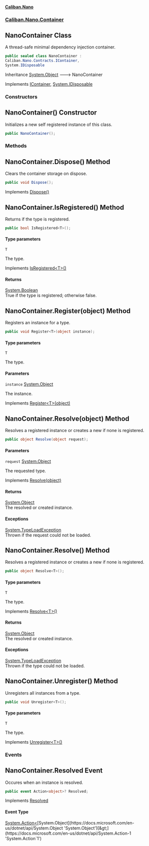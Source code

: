 #### [Caliban.Nano](index.md 'index')
### [Caliban.Nano.Container](Caliban.Nano.Container.md 'Caliban.Nano.Container')

## NanoContainer Class

A thread-safe minimal dependency injection container.

```csharp
public sealed class NanoContainer :
Caliban.Nano.Contracts.IContainer,
System.IDisposable
```

Inheritance [System.Object](https://docs.microsoft.com/en-us/dotnet/api/System.Object 'System.Object') &#129106; NanoContainer

Implements [IContainer](Caliban.Nano.Contracts.IContainer.md 'Caliban.Nano.Contracts.IContainer'), [System.IDisposable](https://docs.microsoft.com/en-us/dotnet/api/System.IDisposable 'System.IDisposable')
### Constructors

<a name='Caliban.Nano.Container.NanoContainer.NanoContainer()'></a>

## NanoContainer() Constructor

Initializes a new self registered instance of this class.

```csharp
public NanoContainer();
```
### Methods

<a name='Caliban.Nano.Container.NanoContainer.Dispose()'></a>

## NanoContainer.Dispose() Method

Clears the container storage on dispose.

```csharp
public void Dispose();
```

Implements [Dispose()](https://docs.microsoft.com/en-us/dotnet/api/System.IDisposable.Dispose 'System.IDisposable.Dispose')

<a name='Caliban.Nano.Container.NanoContainer.IsRegistered_T_()'></a>

## NanoContainer.IsRegistered<T>() Method

Returns if the type is registered.

```csharp
public bool IsRegistered<T>();
```
#### Type parameters

<a name='Caliban.Nano.Container.NanoContainer.IsRegistered_T_().T'></a>

`T`

The type.

Implements [IsRegistered&lt;T&gt;()](Caliban.Nano.Contracts.IContainer.md#Caliban.Nano.Contracts.IContainer.IsRegistered_T_() 'Caliban.Nano.Contracts.IContainer.IsRegistered<T>()')

#### Returns
[System.Boolean](https://docs.microsoft.com/en-us/dotnet/api/System.Boolean 'System.Boolean')  
True if the type is registered; otherwise false.

<a name='Caliban.Nano.Container.NanoContainer.Register_T_(object)'></a>

## NanoContainer.Register<T>(object) Method

Registers an instance for a type.

```csharp
public void Register<T>(object instance);
```
#### Type parameters

<a name='Caliban.Nano.Container.NanoContainer.Register_T_(object).T'></a>

`T`

The type.
#### Parameters

<a name='Caliban.Nano.Container.NanoContainer.Register_T_(object).instance'></a>

`instance` [System.Object](https://docs.microsoft.com/en-us/dotnet/api/System.Object 'System.Object')

The instance.

Implements [Register&lt;T&gt;(object)](Caliban.Nano.Contracts.IContainer.md#Caliban.Nano.Contracts.IContainer.Register_T_(object) 'Caliban.Nano.Contracts.IContainer.Register<T>(object)')

<a name='Caliban.Nano.Container.NanoContainer.Resolve(object)'></a>

## NanoContainer.Resolve(object) Method

Resolves a registered instance or creates a new if none is registered.

```csharp
public object Resolve(object request);
```
#### Parameters

<a name='Caliban.Nano.Container.NanoContainer.Resolve(object).request'></a>

`request` [System.Object](https://docs.microsoft.com/en-us/dotnet/api/System.Object 'System.Object')

The requested type.

Implements [Resolve(object)](Caliban.Nano.Contracts.IContainer.md#Caliban.Nano.Contracts.IContainer.Resolve(object) 'Caliban.Nano.Contracts.IContainer.Resolve(object)')

#### Returns
[System.Object](https://docs.microsoft.com/en-us/dotnet/api/System.Object 'System.Object')  
The resolved or created instance.

#### Exceptions

[System.TypeLoadException](https://docs.microsoft.com/en-us/dotnet/api/System.TypeLoadException 'System.TypeLoadException')  
Thrown if the request could not be loaded.

<a name='Caliban.Nano.Container.NanoContainer.Resolve_T_()'></a>

## NanoContainer.Resolve<T>() Method

Resolves a registered instance or creates a new if none is registered.

```csharp
public object Resolve<T>();
```
#### Type parameters

<a name='Caliban.Nano.Container.NanoContainer.Resolve_T_().T'></a>

`T`

The type.

Implements [Resolve&lt;T&gt;()](Caliban.Nano.Contracts.IContainer.md#Caliban.Nano.Contracts.IContainer.Resolve_T_() 'Caliban.Nano.Contracts.IContainer.Resolve<T>()')

#### Returns
[System.Object](https://docs.microsoft.com/en-us/dotnet/api/System.Object 'System.Object')  
The resolved or created instance.

#### Exceptions

[System.TypeLoadException](https://docs.microsoft.com/en-us/dotnet/api/System.TypeLoadException 'System.TypeLoadException')  
Thrown if the type could not be loaded.

<a name='Caliban.Nano.Container.NanoContainer.Unregister_T_()'></a>

## NanoContainer.Unregister<T>() Method

Unregisters all instances from a type.

```csharp
public void Unregister<T>();
```
#### Type parameters

<a name='Caliban.Nano.Container.NanoContainer.Unregister_T_().T'></a>

`T`

The type.

Implements [Unregister&lt;T&gt;()](Caliban.Nano.Contracts.IContainer.md#Caliban.Nano.Contracts.IContainer.Unregister_T_() 'Caliban.Nano.Contracts.IContainer.Unregister<T>()')
### Events

<a name='Caliban.Nano.Container.NanoContainer.Resolved'></a>

## NanoContainer.Resolved Event

Occures when an instance is resolved.

```csharp
public event Action<object>? Resolved;
```

Implements [Resolved](Caliban.Nano.Contracts.IContainer.md#Caliban.Nano.Contracts.IContainer.Resolved 'Caliban.Nano.Contracts.IContainer.Resolved')

#### Event Type
[System.Action&lt;](https://docs.microsoft.com/en-us/dotnet/api/System.Action-1 'System.Action`1')[System.Object](https://docs.microsoft.com/en-us/dotnet/api/System.Object 'System.Object')[&gt;](https://docs.microsoft.com/en-us/dotnet/api/System.Action-1 'System.Action`1')